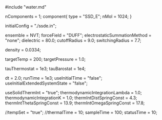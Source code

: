 #include "water.md"

nComponents = 1;
component{
  type = "SSD_E";
  nMol = 1024;
}

initialConfig = "./ssde.in";

ensemble = NVT;
forceField = "DUFF";
electrostaticSummationMethod = "none";
dielectric = 80.0;
cutoffRadius = 9.0;
switchingRadius = 7.7;

density = 0.0334;

targetTemp = 200;
targetPressure = 1.0;

tauThermostat = 1e3;
tauBarostat = 1e4;

dt = 2.0;
runTime = 1e3;
useInitialTime = "false";
useInitialExtendedSystemState = "false";

useSolidThermInt = "true";
thermodynamicIntegrationLambda = 1.0;
thermodynamicIntegrationK = 1.0;
thermIntDistSpringConst = 4.3;
thermIntThetaSpringConst = 13.9;
thermIntOmegaSpringConst = 17.8;

//tempSet = "true";
//thermalTime = 10;
sampleTime = 100;
statusTime = 10;
